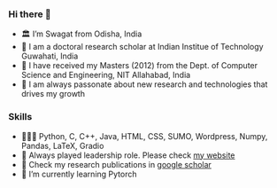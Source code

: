 ### Hi there 👋
- 🏛️ I’m Swagat from Odisha, India
- 🔭 I am a doctoral research scholar at Indian Institue of Technology Guwahati, India
- 🏫 I have received my Masters (2012) from the Dept. of Computer Science and Engineering, NIT Allahabad, India
- 🚀 I am always passonate about new research and technologies that drives my growth

### Skills
- 👨🏽‍💻 Python, C, C++, Java, HTML, CSS, SUMO, Wordpress, Numpy, Pandas, LaTeX, Gradio
- 🙋 Always played leadership role. Please check  <a href="https://mlswagat.github.io/" target="_blank">my website</a>
- 🎫 Check my research publications in <a href="https://scholar.google.com/citations?hl=en&user=472vhAQAAAAJ" target="_blank">google scholar</a>
- 🌱 I’m currently learning Pytorch

